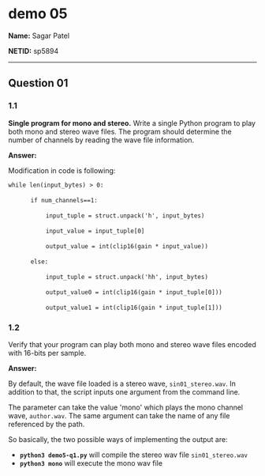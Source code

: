 # demo 05

**Name:** Sagar Patel

**NETID:** sp5894

---

## Question 01

### 1.1
**Single program for mono and stereo.** Write a single Python program to play both mono and stereo wave files. The program should determine the number of channels by reading the wave file information.

**Answer:**

Modification in code is following:


`while len(input_bytes) > 0:`

$\quad$`	if num_channels==1:`

$\quad \quad$`		input_tuple = struct.unpack('h', input_bytes)`

$\quad \quad$`		input_value = input_tuple[0]`

$\quad \quad$`		output_value = int(clip16(gain * input_value))`

$\quad$`	else:`

$\quad \quad$`		input_tuple = struct.unpack('hh', input_bytes)`

$\quad \quad$`		output_value0 = int(clip16(gain * input_tuple[0]))`

$\quad \quad$`		output_value1 = int(clip16(gain * input_tuple[1]))`


### 1.2
Verify that your program can play both mono and stereo wave files encoded with 16-bits per sample.

**Answer:**

By default, the wave file loaded is a stereo wave, `sin01_stereo.wav`. In addition to that, the script inputs one argument from the command line.

The parameter can take the value 'mono' which plays the mono channel wave, `author.wav`. The same argument can take the name of any file referenced by the path.

So basically, the two possible ways of implementing the output are:

- **`python3 demo5-q1.py`** will compile the stereo wav file `sin01_stereo.wav`
- **`python3 mono`** will execute the mono wav file
